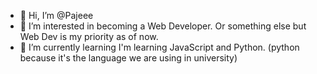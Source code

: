 - 👋 Hi, I’m @Pajeee
- 👀 I’m interested in becoming a Web Developer. Or something else but  Web Dev is my priority as of now.
- 🌱 I’m currently learning I'm learning JavaScript and Python.
     (python because it's the language we are using in university)
